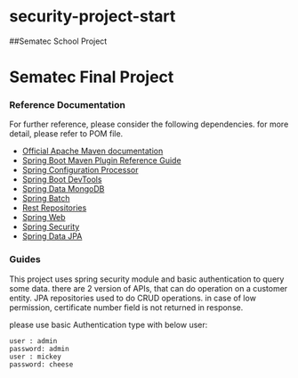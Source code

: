 # security-project-start
##Sematec School Project

# Sematec Final Project

### Reference Documentation

For further reference, please consider the following dependencies.
for more detail, please refer to POM file.

* [Official Apache Maven documentation](https://maven.apache.org/guides/index.html)
* [Spring Boot Maven Plugin Reference Guide](https://docs.spring.io/spring-boot/docs/2.7.1/maven-plugin/reference/html/)
* [Spring Configuration Processor](https://docs.spring.io/spring-boot/docs/2.7.1/reference/htmlsingle/#appendix.configuration-metadata.annotation-processor)
* [Spring Boot DevTools](https://docs.spring.io/spring-boot/docs/2.7.1/reference/htmlsingle/#using.devtools)
* [Spring Data MongoDB](https://docs.spring.io/spring-boot/docs/2.7.1/reference/htmlsingle/#data.nosql.mongodb)
* [Spring Batch](https://docs.spring.io/spring-boot/docs/2.7.1/reference/htmlsingle/#howto.batch)
* [Rest Repositories](https://docs.spring.io/spring-boot/docs/2.7.1/reference/htmlsingle/#howto.data-access.exposing-spring-data-repositories-as-rest)
* [Spring Web](https://docs.spring.io/spring-boot/docs/2.7.1/reference/htmlsingle/#web)
* [Spring Security](https://docs.spring.io/spring-boot/docs/2.7.1/reference/htmlsingle/#web)
* [Spring Data JPA](https://docs.spring.io/spring-boot/docs/2.7.1/reference/htmlsingle/#web)
### Guides

This project uses spring security module and basic authentication to query some data. there are 2 version of APIs, that can 
do operation on a customer entity. JPA repositories used to do CRUD operations.
in case of low permission, certificate number field is not returned in response.

please use basic Authentication type with below user:
````
user : admin 
password: admin
user : mickey 
password: cheese
````
